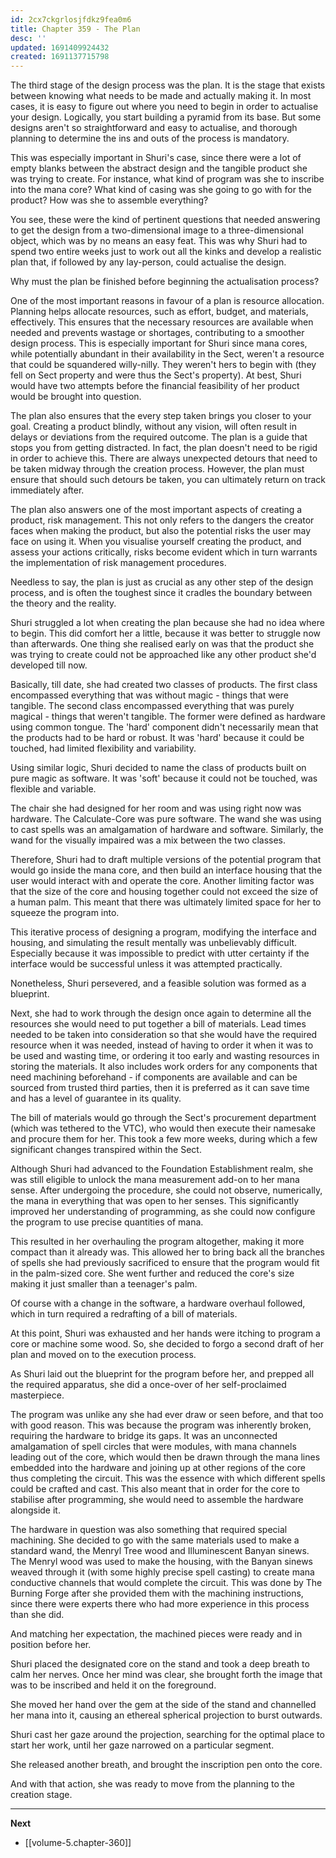 ```yaml
---
id: 2cx7ckgrlosjfdkz9fea0m6
title: Chapter 359 - The Plan
desc: ''
updated: 1691409924432
created: 1691137715798
---
```


The third stage of the design process was the plan. It is the stage that exists between knowing what needs to be made and actually making it. In most cases, it is easy to figure out where you need to begin in order to actualise your design. Logically, you start building a pyramid from its base. But some designs aren't so straightforward and easy to actualise, and thorough planning to determine the ins and outs of the process is mandatory.

This was especially important in Shuri's case, since there were a lot of empty blanks between the abstract design and the tangible product she was trying to create. For instance, what kind of program was she to inscribe into the mana core? What kind of casing was she going to go with for the product? How was she to assemble everything?

You see, these were the kind of pertinent questions that needed answering to get the design from a two-dimensional image to a three-dimensional object, which was by no means an easy feat. This was why Shuri had to spend two entire weeks just to work out all the kinks and develop a realistic plan that, if followed by any lay-person, could actualise the design.

Why must the plan be finished before beginning the actualisation process?

One of the most important reasons in favour of a plan is resource allocation. Planning helps allocate resources, such as effort, budget, and materials, effectively. This ensures that the necessary resources are available when needed and prevents wastage or shortages, contributing to a smoother design process. This is especially important for Shuri since mana cores, while potentially abundant in their availability in the Sect, weren't a resource that could be squandered willy-nilly. They weren't hers to begin with (they fell on Sect property and were thus the Sect's property). At best, Shuri would have two attempts before the financial feasibility of her product would be brought into question.

The plan also ensures that the every step taken brings you closer to your goal. Creating a product blindly, without any vision, will often result in delays or deviations from the required outcome. The plan is a guide that stops you from getting distracted. In fact, the plan doesn't need to be rigid in order to achieve this. There are always unexpected detours that need to be taken midway through the creation process. However, the plan must ensure that should such detours be taken, you can ultimately return on track immediately after.

The plan also answers one of the most important aspects of creating a product, risk management. This not only refers to the dangers the creator faces when making the product, but also the potential risks the user may face on using it. When you visualise yourself creating the product, and assess your actions critically, risks become evident which in turn warrants the implementation of risk management procedures. 

Needless to say, the plan is just as crucial as any other step of the design process, and is often the toughest since it cradles the boundary between the theory and the reality.

Shuri struggled a lot when creating the plan because she had no idea where to begin. This did comfort her a little, because it was better to struggle now than afterwards. One thing she realised early on was that the product she was trying to create could not be approached like any other product she'd developed till now.

Basically, till date, she had created two classes of products. The first class encompassed everything that was without magic - things that were tangible. The second class encompassed everything that was purely magical - things that weren't tangible. The former were defined as hardware using common tongue. The 'hard' component didn't necessarily mean that the products had to be hard or robust. It was 'hard' because it could be touched, had limited flexibility and variability.

Using similar logic, Shuri decided to name the class of products built on pure magic as software. It was 'soft' because it could not be touched, was flexible and variable.

The chair she had designed for her room and was using right now was hardware. The Calculate-Core was pure software. The wand she was using to cast spells was an amalgamation of hardware and software. Similarly, the wand for the visually impaired was a mix between the two classes.

Therefore, Shuri had to draft multiple versions of the potential program that would go inside the mana core, and then build an interface housing that the user would interact with and operate the core. Another limiting factor was that the size of the core and housing together could not exceed the size of a human palm. This meant that there was ultimately limited space for her to squeeze the program into.

This iterative process of designing a program, modifying the interface and housing, and simulating the result mentally was unbelievably difficult. Especially because it was impossible to predict with utter certainty if the interface would be successful unless it was attempted practically.

Nonetheless, Shuri persevered, and a feasible solution was formed as a blueprint.

Next, she had to work through the design once again to determine all the resources she would need to put together a bill of materials. Lead times needed to be taken into consideration so that she would have the required resource when it was needed, instead of having to order it when it was to be used and wasting time, or ordering it too early and wasting resources in storing the materials. It also includes work orders for any components that need machining beforehand - if components are available and can be sourced from trusted third parties, then it is preferred as it can save time and has a level of guarantee in its quality.

The bill of materials would go through the Sect's procurement department (which was tethered to the VTC), who would then execute their namesake and procure them for her. This took a few more weeks, during which a few significant changes transpired within the Sect.

Although Shuri had advanced to the Foundation Establishment realm, she was still eligible to unlock the mana measurement add-on to her mana sense. After undergoing the procedure, she could not observe, numerically, the mana in everything that was open to her senses. This significantly improved her understanding of programming, as she could now configure the program to use precise quantities of mana.

This resulted in her overhauling the program altogether, making it more compact than it already was. This allowed her to bring back all the branches of spells she had previously sacrificed to ensure that the program would fit in the palm-sized core. She went further and reduced the core's size making it just smaller than a teenager's palm.

Of course with a change in the software, a hardware overhaul followed, which in turn required a redrafting of a bill of materials.

At this point, Shuri was exhausted and her hands were itching to program a core or machine some wood. So, she decided to forgo a second draft of her plan and moved on to the execution process.

As Shuri laid out the blueprint for the program before her, and prepped all the required apparatus, she did a once-over of her self-proclaimed masterpiece.

The program was unlike any she had ever draw or seen before, and that too with good reason. This was because the program was inherently broken, requiring the hardware to bridge its gaps. It was an unconnected amalgamation of spell circles that were modules, with mana channels leading out of the core, which would then be drawn through the mana lines embedded into the hardware and joining up at other regions of the core thus completing the circuit. This was the essence with which different spells could be crafted and cast. This also meant that in order for the core to stabilise after programming, she would need to assemble the hardware alongside it.

The hardware in question was also something that required special machining. She decided to go with the same materials used to make a standard wand, the Menryl Tree wood and Illuminescent Banyan sinews. The Menryl wood was used to make the housing, with the Banyan sinews weaved through it (with some highly precise spell casting) to create mana conductive channels that would complete the circuit. This was done by The Burning Forge after she provided them with the machining instructions, since there were experts there who had more experience in this process than she did.

And matching her expectation, the machined pieces were ready and in position before her.

Shuri placed the designated core on the stand and took a deep breath to calm her nerves. Once her mind was clear, she brought forth the image that was to be inscribed and held it on the foreground.

She moved her hand over the gem at the side of the stand and channelled her mana into it, causing an ethereal spherical projection to burst outwards.

Shuri cast her gaze around the projection, searching for the optimal place to start her work, until her gaze narrowed on a particular segment.

She released another breath, and brought the inscription pen onto the core.

And with that action, she was ready to move from the planning to the creation stage.

____

**Next**
* [[volume-5.chapter-360]]